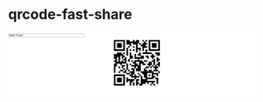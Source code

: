 # qrcode-fast-share
<p align="center">
<img src="First_release_screen.png" alt="First impression of the app"/>
</p>